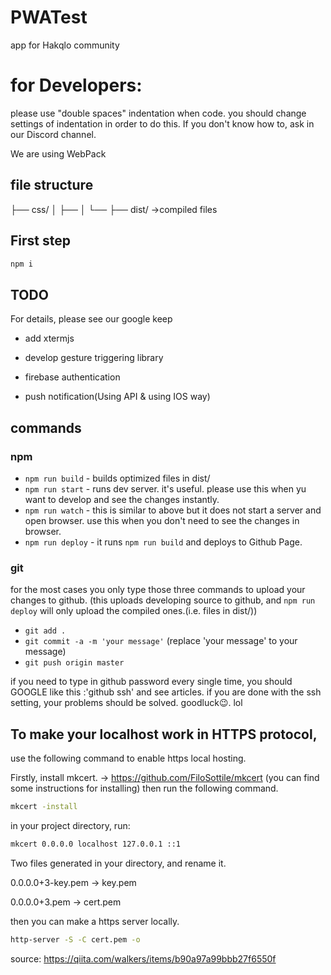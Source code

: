 # PWATest
app for Hakqlo community

# for Developers:
please use "double spaces" indentation when code.
you should change settings of indentation in order to do this.
If you don't know how to, ask in our Discord channel.

We are using WebPack

## file structure
├── css/
│   ├── 
│   └──
├── dist/   ->compiled files

## First step

```bash
npm i
```
## TODO
For details, please see our google keep

- add xtermjs
- develop gesture triggering library
- firebase authentication

- push notification(Using API & using IOS way)
## commands 
### npm 
- `npm run build` - builds optimized files in dist/
- `npm run start` - runs dev server. it's useful. please use this when yu want to develop and see the changes instantly.
- `npm run watch` - this is similar to above but it does not start a server and open browser. use this when you don't need to see the changes in browser.
- `npm run deploy` - it runs `npm run build` and deploys to Github Page.
### git 
for the most cases you only type those three commands to upload your changes to github. (this uploads developing source to github, and `npm run deploy` will only upload the compiled ones.(i.e. files in dist/))
- `git add . `
- `git commit -a -m 'your message'` (replace 'your message' to your message)
- `git push origin master`

if you need to type in github password every single time, 
you should GOOGLE like this :'github ssh' and see articles. if you are done with the ssh setting, your problems should be solved. goodluck:wink:. lol


## To make your localhost work in HTTPS protocol, 
use the following command to enable https local hosting.

Firstly, install mkcert. -> https://github.com/FiloSottile/mkcert (you can find some instructions for installing)
then run the following command.
```bash
mkcert -install
```
in your project directory, run:
```bash
mkcert 0.0.0.0 localhost 127.0.0.1 ::1
```
Two files generated in your directory, and rename it.

0.0.0.0+3-key.pem -> key.pem

0.0.0.0+3.pem -> cert.pem

then you can make a https server locally.
```bash
http-server -S -C cert.pem -o
```
source: https://qiita.com/walkers/items/b90a97a99bbb27f6550f
